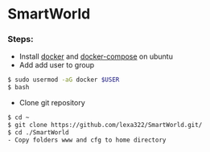 # SmartWorld
### Steps:
-  Install [docker](https://docs.docker.com/engine/install/ubuntu/) and [docker-compose](https://docs.docker.com/compose/install/) on        ubuntu
- Add add user to group
```sh
$ sudo usermod -aG docker $USER
$ bash
```
- Clone git repository
```sh
$ cd ~
$ git clone https://github.com/lexa322/SmartWorld.git/
$ cd ./SmartWorld
- Copy folders www and cfg to home directory

